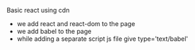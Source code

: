 Basic react using cdn

- we add react and react-dom to the page
- we add babel to the page
- while adding a separate script js file give type='text/babel'
